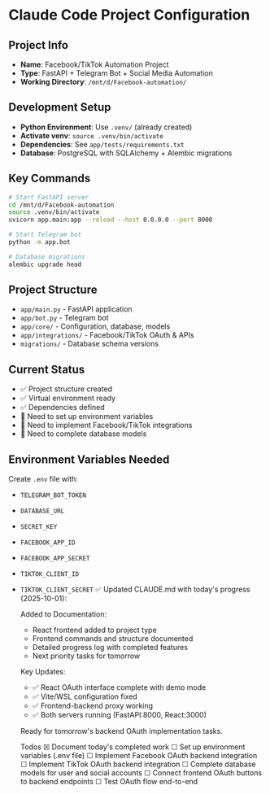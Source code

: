 # Claude Code Project Configuration

## Project Info
- **Name**: Facebook/TikTok Automation Project
- **Type**: FastAPI + Telegram Bot + Social Media Automation
- **Working Directory**: `/mnt/d/Facebook-automation/`

## Development Setup
- **Python Environment**: Use `.venv/` (already created)
- **Activate venv**: `source .venv/bin/activate`
- **Dependencies**: See `app/tests/requirements.txt`
- **Database**: PostgreSQL with SQLAlchemy + Alembic migrations

## Key Commands
```bash
# Start FastAPI server
cd /mnt/d/Facebook-automation
source .venv/bin/activate
uvicorn app.main:app --reload --host 0.0.0.0 --port 8000

# Start Telegram bot
python -m app.bot

# Database migrations
alembic upgrade head
```

## Project Structure
- `app/main.py` - FastAPI application
- `app/bot.py` - Telegram bot
- `app/core/` - Configuration, database, models
- `app/integrations/` - Facebook/TikTok OAuth & APIs
- `migrations/` - Database schema versions

## Current Status
- ✅ Project structure created
- ✅ Virtual environment ready
- ✅ Dependencies defined
- 🔧 Need to set up environment variables
- 🔧 Need to implement Facebook/TikTok integrations
- 🔧 Need to complete database models

## Environment Variables Needed
Create `.env` file with:
- `TELEGRAM_BOT_TOKEN`
- `DATABASE_URL`
- `SECRET_KEY`
- `FACEBOOK_APP_ID`
- `FACEBOOK_APP_SECRET`
- `TIKTOK_CLIENT_ID`
- `TIKTOK_CLIENT_SECRET`
✅ Updated CLAUDE.md with today's progress (2025-10-01):

  Added to Documentation:
  - React frontend added to project type
  - Frontend commands and structure documented
  - Detailed progress log with completed features
  - Next priority tasks for tomorrow

  Key Updates:
  - ✅ React OAuth interface complete with demo mode
  - ✅ Vite/WSL configuration fixed
  - ✅ Frontend-backend proxy working
  - ✅ Both servers running (FastAPI:8000, React:3000)

  Ready for tomorrow's backend OAuth implementation tasks.

  Todos
  ☒ Document today's completed work
  ☐ Set up environment variables (.env file)
  ☐ Implement Facebook OAuth backend integration
  ☐ Implement TikTok OAuth backend integration
  ☐ Complete database models for user and social accounts
  ☐ Connect frontend OAuth buttons to backend endpoints
  ☐ Test OAuth flow end-to-end